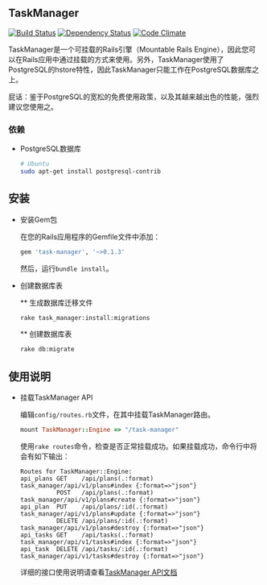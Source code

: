 TaskManager
-----------

[![Build Status](https://secure.travis-ci.org/menglifang/task-manager.png?branch=develop)](http://travis-ci.org/menglifang/task-manager)
[![Dependency Status](https://gemnasium.com/menglifang/task-manager.png)](https://gemnasium.com/menglifang/task-manager)
[![Code Climate](https://codeclimate.com/badge.png)](https://codeclimate.com/github/menglifang/task-manager)

TaskManager是一个可挂载的Rails引擎（Mountable Rails
Engine），因此您可以在Rails应用中通过挂载的方式来使用。另外，TaskManager使用了PostgreSQL的hstore特性，因此TaskManager只能工作在PostgreSQL数据库之上。

屁话：鉴于PostgreSQL的宽松的免费使用政策，以及其越来越出色的性能，强烈建议您使用之。

### 依赖

* PostgreSQL数据库

  ```bash
  # Ubuntu
  sudo apt-get install postgresql-contrib
  ```

## 安装

* 安装Gem包

  在您的Rails应用程序的Gemfile文件中添加：

  ```ruby
  gem 'task-manager', '~>0.1.3'
  ```

  然后，运行`bundle install`。

* 创建数据库表

  ** 生成数据库迁移文件

  ```bash
  rake task_manager:install:migrations
  ```

  ** 创建数据库表

  ```bash
  rake db:migrate
  ```

## 使用说明

* 挂载TaskManager API

  编辑`config/routes.rb`文件，在其中挂载TaskManager路由。

  ```ruby
  mount TaskManager::Engine => "/task-manager"
  ```

  使用`rake
routes`命令，检查是否正常挂载成功。如果挂载成功，命令行中将会有如下输出：

  ```
  Routes for TaskManager::Engine:
  api_plans GET    /api/plans(.:format)     task_manager/api/v1/plans#index {:format=>"json"}
            POST   /api/plans(.:format)     task_manager/api/v1/plans#create {:format=>"json"}
  api_plan  PUT    /api/plans/:id(.:format) task_manager/api/v1/plans#update {:format=>"json"}
            DELETE /api/plans/:id(.:format) task_manager/api/v1/plans#destroy {:format=>"json"}
  api_tasks GET    /api/tasks(.:format)     task_manager/api/v1/tasks#index {:format=>"json"}
  api_task  DELETE /api/tasks/:id(.:format) task_manager/api/v1/tasks#destroy {:format=>"json"}
  ```

  详细的接口使用说明请查看[TaskManager
API文档](http://rdoc.info/github/menglifang/task-manager/master/TaskManager/Api/V1)
